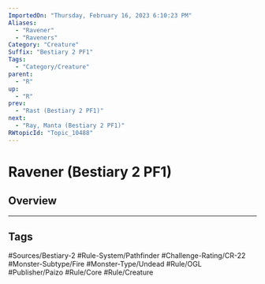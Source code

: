 ```yaml
---
ImportedOn: "Thursday, February 16, 2023 6:10:23 PM"
Aliases:
  - "Ravener"
  - "Raveners"
Category: "Creature"
Suffix: "Bestiary 2 PF1"
Tags:
  - "Category/Creature"
parent:
  - "R"
up:
  - "R"
prev:
  - "Rast (Bestiary 2 PF1)"
next:
  - "Ray, Manta (Bestiary 2 PF1)"
RWtopicId: "Topic_10488"
---
```

# Ravener (Bestiary 2 PF1)
## Overview

---
## Tags
#Sources/Bestiary-2 #Rule-System/Pathfinder #Challenge-Rating/CR-22 #Monster-Subtype/Fire #Monster-Type/Undead #Rule/OGL #Publisher/Paizo #Rule/Core #Rule/Creature

